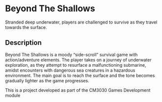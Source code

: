 # Beyond The Shallows

Stranded deep underwater, players are challenged to survive as they travel towards the surface.

## Description
 Beyond The Shallows is a moody “side-scroll” survival game with action/adventure elements.
 The player takes on a journey of underwater exploration, as they attempt to resurface a malfunctioning submarine, amidst encounters with dangerous sea creatures in a hazardous environment.
 The main goal is to reach the surface and the tone becomes gradually lighter as the game progresses.

 This is a project developed as part of the CM3030 Games Development module
